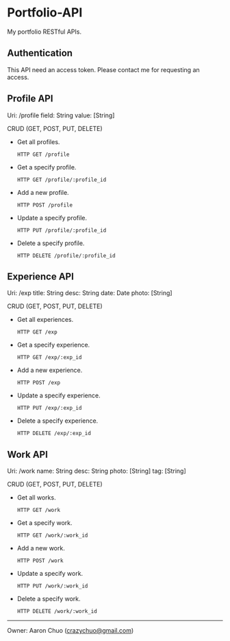 # Portfolio-API

My portfolio RESTful APIs.

## Authentication

This API need an access token.
Please contact me for requesting an access.

## Profile API

Uri: /profile
    field: String
    value: [String]

CRUD (GET, POST, PUT, DELETE)
- Get all profiles.
    
    ```HTTP GET /profile```

- Get a specify profile.

    ```HTTP GET /profile/:profile_id```
    
- Add a new profile.

    ```HTTP POST /profile```
    
- Update a specify profile.
    
    ```HTTP PUT /profile/:profile_id```

- Delete a specify profile.

    ```HTTP DELETE /profile/:profile_id```

## Experience API

Uri: /exp
    title: String
    desc: String
    date: Date
    photo: [String]

CRUD (GET, POST, PUT, DELETE)
- Get all experiences.
    
    ```HTTP GET /exp```

- Get a specify experience.

    ```HTTP GET /exp/:exp_id```
    
- Add a new experience.
    
    ```HTTP POST /exp```

- Update a specify experience.
    
    ```HTTP PUT /exp/:exp_id```

- Delete a specify experience.

    ```HTTP DELETE /exp/:exp_id```

## Work API

Uri: /work
    name: String
    desc: String
    photo: [String]
    tag: [String]

CRUD (GET, POST, PUT, DELETE)
- Get all works.

    ```HTTP GET /work```

- Get a specify work.

    ```HTTP GET /work/:work_id```
    
- Add a new work.

    ```HTTP POST /work```

- Update a specify work.

    ```HTTP PUT /work/:work_id```

- Delete a specify work.

    ```HTTP DELETE /work/:work_id```

---
Owner: Aaron Chuo ([crazychuo@gmail.com](mailto:crazychuo@gmail.com))
